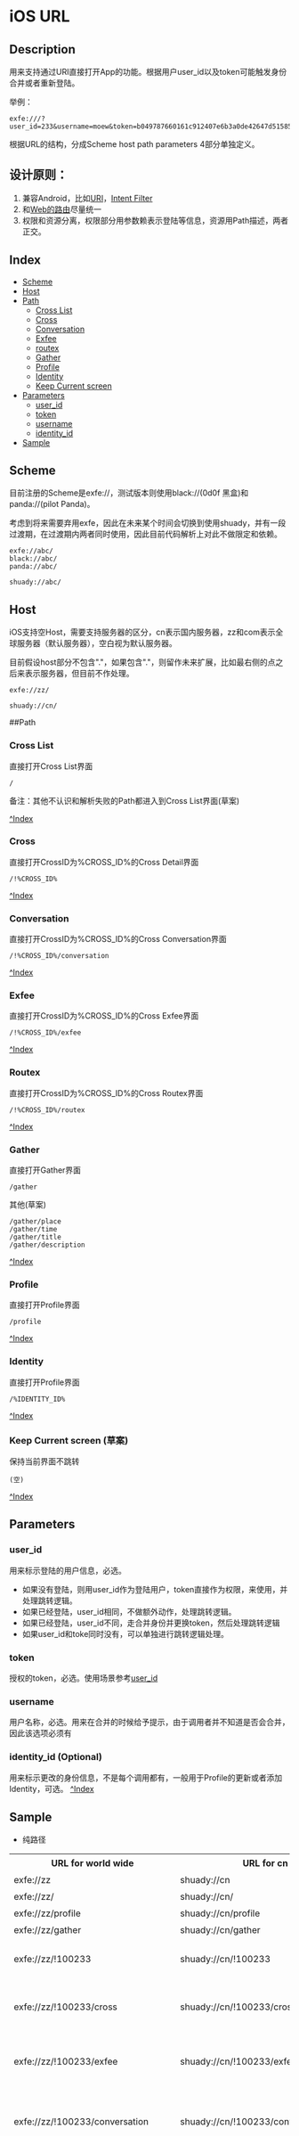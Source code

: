 # iOS URL 
## Description
用来支持通过URI直接打开App的功能。根据用户user_id以及token可能触发身份合并或者重新登陆。

举例：

    exfe:///?user_id=233&username=moew&token=b049787660161c912407e6b3a0de42647d515858592b54a1e1741e08a116e49a

根据URL的结构，分成Scheme host path parameters 4部分单独定义。

## 设计原则：

1. 兼容Android，比如[URI](http://developer.android.com/reference/java/net/URI.html)，[Intent Filter](http://developer.android.com/guide/topics/manifest/intent-filter-element.html)
2. 和[Web的路由](/web/router.html)尽量统一
3. 权限和资源分离，权限部分用参数赖表示登陆等信息，资源用Path描述，两者正交。

## <a id="index"></a>Index
* [Scheme](#scheme)
* [Host](#host)
* [Path](path)
	* [Cross List](#crosses)
	* [Cross](#cross)
	* [Conversation](#conversation)
	* [Exfee](#exfee)
	* [routex](#routex)
	* [Gather](#gather)
	* [Profile](#profile)
	* [Identity](#identity)
	* [Keep Current screen](#inplace)
* [Parameters](#parameters)
	* [user_id](#user_id)
	* [token](#token)
	* [username](#username)
	* [identity_id](#identity_id)
* [Sample](#sample)

## <a id="scheme"></a>Scheme
目前注册的Scheme是exfe://，测试版本则使用black://(0d0f 黑盒)和panda://(pilot Panda)。

考虑到将来需要弃用exfe，因此在未来某个时间会切换到使用shuady，并有一段过渡期，在过渡期内两者同时使用，因此目前代码解析上对此不做限定和依赖。

    exfe://abc/
    black://abc/
    panda://abc/
    
    shuady://abc/

## <a id="host"></a>Host
iOS支持空Host，需要支持服务器的区分，cn表示国内服务器，zz和com表示全球服务器（默认服务器），空白视为默认服务器。

目前假设host部分不包含"."，如果包含"."，则留作未来扩展，比如最右侧的点之后来表示服务器，但目前不作处理。

    exfe://zz/
    
    shuady://cn/

##<a id="path"></a>Path
### <a id="crosses"></a>Cross List
直接打开Cross List界面

    /

备注：其他不认识和解析失败的Path都进入到Cross List界面(草案)

[^Index](#index)

### <a id="cross"></a>Cross
直接打开CrossID为%CROSS_ID%的Cross Detail界面

    /!%CROSS_ID%

[^Index](#index)

### <a id="conversation"></a>Conversation
直接打开CrossID为%CROSS_ID%的Cross Conversation界面

    /!%CROSS_ID%/conversation

[^Index](#index)

### <a id="exfee"></a>Exfee
直接打开CrossID为%CROSS_ID%的Cross Exfee界面

    /!%CROSS_ID%/exfee

[^Index](#index)

### <a id="routex"></a>Routex
直接打开CrossID为%CROSS_ID%的Cross Routex界面

    /!%CROSS_ID%/routex

[^Index](#index)

### <a id="gather"></a>Gather
直接打开Gather界面

    /gather

其他(草案)

    /gather/place
    /gather/time
    /gather/title
    /gather/description

[^Index](#index)

### <a id="profile"></a>Profile
直接打开Profile界面

    /profile

[^Index](#index)

### <a id="identity"></a>Identity
直接打开Profile界面

    /%IDENTITY_ID%

[^Index](#index)
### <a id="inplace"></a>Keep Current screen (草案)
保持当前界面不跳转

    (空)

[^Index](#index)

## <a id="parameters"></a>Parameters
### <a id="user_id"></a>user_id
用来标示登陆的用户信息，必选。

* 如果没有登陆，则用user_id作为登陆用户，token直接作为权限，来使用，并处理跳转逻辑。
* 如果已经登陆，user_id相同，不做额外动作，处理跳转逻辑。
* 如果已经登陆，user_id不同，走合并身份并更换token，然后处理跳转逻辑
* 如果user_id和toke同时没有，可以单独进行跳转逻辑处理。

### <a id="token"></a>token
授权的token，必选。使用场景参考[user_id](#user_id)

### <a id="username"></a>username
用户名称，必选。用来在合并的时候给予提示，由于调用者并不知道是否会合并，因此该选项必须有

### <a id="identity_id"></a>identity_id (Optional)
用来标示更改的身份信息，不是每个调用都有，一般用于Profile的更新或者添加Identity，可选。
[^Index](#index)

## <a id="Sample"></a>Sample
* 纯路径
<table>
  <tr>
    <th>URL for world wide</th>
    <th>URL for cn</th>
    <th>跳转到</th>
  </tr>
  <tr>
    <td>exfe://zz</td>
    <td>shuady://cn</td>
    <td>当前界面</td>
  </tr>
  <tr>
    <td>exfe://zz/</td>
    <td>shuady://cn/</td>
    <td>Cross List界面</td>
  </tr>
  <tr>
    <td>exfe://zz/profile</td>
    <td>shuady://cn/profile</td>
    <td>User Profile界面</td>
  </tr>
  <tr>
    <td>exfe://zz/gather</td>
    <td>shuady://cn/gather</td>
    <td>Gather界面</td>
  </tr>
  <tr>
    <td>exfe://zz/!100233</td>
    <td>shuady://cn/!100233</td>
    <td>Cross界面，这个Cross的id是100233</td>
  </tr>
  <tr>
    <td>exfe://zz/!100233/cross</td>
    <td>shuady://cn/!100233/cross</td>
    <td>Cross界面的cross Widget(默认)，这个Cross的id是100233</td>
  </tr>
  <tr>
    <td>exfe://zz/!100233/exfee</td>
    <td>shuady://cn/!100233/exfee</td>
    <td>Cross界面的exfee Widget，这个Cross的id是100233</td>
  </tr>
  <tr>
    <td>exfe://zz/!100233/conversation</td>
    <td>shuady://cn/!100233/conversation</td>
    <td>Cross界面的conversation Widget，这个Cross的id是100233</td>
  </tr>
  <tr>
    <td>exfe://zz/!100233/&lt;WIDGET_NAME></td>
    <td>shuady://cn/!100233/&lt;WIDGET_NAME></td>
    <td>Cross界面的&lt;WIDGET_NAME> Widget，这个Cross的id是100233，如果&lt;WIDGET_NAME>不认识，则进入默认界面，同exfe:///!100233</td>
  </tr>
</table>

* 包含参数

打开用user_id为233，用token登陆/合并后，跳转到100233的Cross界面：

    exfe://zz/!100233?user_id=233&username=moew&token=b049787660161c912407e6b3a0de42647d515858592b54a1e1741e08a116e49a
    
[^Index](#index)



